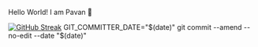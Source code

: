  Hello World! I am Pavan 👋
 
[![GitHub Streak](https://streak-stats.demolab.com?user=pavankalyanvaddadhi&theme=violet-dark)](https://git.io/streak-stats)
GIT_COMMITTER_DATE="$(date)" git commit --amend --no-edit --date "$(date)"


<!--
**pavankalyanvaddadhi/pavankalyanvaddadhi** is a ✨ _special_ ✨ repository because its `README.md` (this file) appears on your GitHub profile.

Here are some ideas to get you started:

- 🔭 I’m currently working on ...
- 🌱 I’m currently learning ...
- 👯 I’m looking to collaborate on ...
- 🤔 I’m looking for help with ...
- 💬 Ask me about ...
- 📫 How to reach me: ...
- 😄 Pronouns: ...
- ⚡ Fun fact: ...
-->

